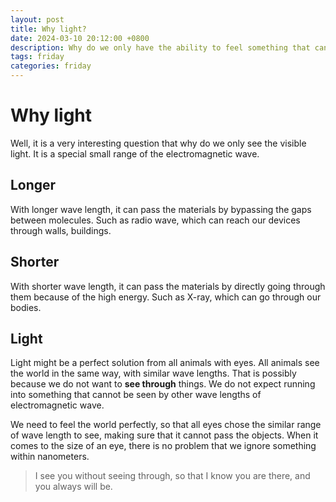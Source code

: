 ```yaml
---
layout: post
title: Why light?
date: 2024-03-10 20:12:00 +0800
description: Why do we only have the ability to feel something that can be easily blocked? 
tags: friday
categories: friday
---
```


# Why light

Well, it is a very interesting question that why do we only see the visible light. It is a special small range of the electromagnetic wave.

## Longer

With longer wave length, it can pass the materials by bypassing the gaps between molecules. Such as radio wave, which can reach our devices through walls, buildings.

## Shorter

With shorter wave length, it can pass the materials by directly going through them because of the high energy. Such as X-ray, which can go through our bodies.

## Light

Light might be a perfect solution from all animals with eyes. All animals see the world in the same way, with similar wave lengths. That is possibly because we do not want to **see through** things. We do not expect running into something that cannot be seen by other wave lengths of electromagnetic wave. 

We need to feel the world perfectly, so that all eyes chose the similar range of wave length to see, making sure that it cannot pass the objects. When it comes to the size of an eye, there is no problem that we ignore something within nanometers. 

> I see you without seeing through, so that I know you are there, and you always will be.

